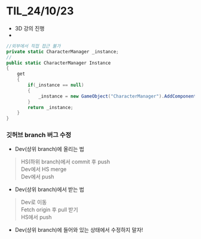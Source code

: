 # TIL_24/10/23

- 3D 강의 진행
- 




```c#
//외부에서 직접 접근 불가
private static CharacterManager _instance;
//
public static CharacterManager Instance
{
    get
    {
        if(_instance == null)
        {
            _instance = new GameObject("CharacterManager").AddComponent<CharacterManager>();
        }
        return _instance;
    }
}
```

### 깃허브 branch 버그 수정

- Dev(상위 branch)에 올리는 법
> HS(하위 branch)에서 commit 후 push <br>
> Dev에서 HS merge <br>
> Dev에서 push <br>

- Dev(상위 branch)에서 받는 법
> Dev로 이동 <br>
> Fetch origin 후 pull 받기 <br>
> HS에서 push

- Dev(상위 branch)에 들어와 있는 상태에서 수정하지 말자!
